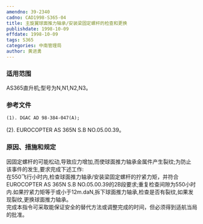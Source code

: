 ```yaml
---
amendno: 39-2340  
cadno: CAD1998-S365-04  
title: 主旋翼球面推力轴承/安装梁固定螺杆的检查和更换  
publishdate: 1998-10-09  
effdate: 1998-10-09  
tags: S365  
categories: 中南管理局  
author: 黄进勇  
---
```

  
### 适用范围  
AS365直升机;型号为N,N1,N2,N3。  
  
<!--more-->  
### 参考文件  
    (1). DGAC AD 98-384-047(A);  
(2). EUROCOPTER AS 365N S.B NO.05.00.39。  
  
### 原因、措施和规定  
因固定螺杆的可能松动,导致应力增加,而使球面推力轴承金属件产生裂纹;为防止 该事件的发生,要求完成下述工作:  
    在550飞行小时内,检查球面推力轴承/安装梁固定螺杆的拧紧力矩，并符合EUROCOPTER AS 365N S.B NO.05.00.39的2B段要求;重复检查间隙为550小时内.如果拧紧力矩等于或小于12m.daN,拆下球面推力轴承,检查是否有裂纹,如果发现裂纹,更换球面推力轴承。  
    完成本指令可采取能保证安全的替代方法或调整完成的时间，但必须得到适航当局的批准。  
